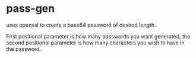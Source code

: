 # pass-gen
uses openssl to create a base64 password of desired length.

First positional parameter is how many passwords you want generated, the second positional parameter is how many characters you wish to have in the password.
